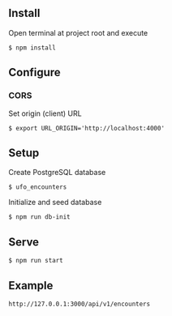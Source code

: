 
## Install

Open terminal at project root and execute

    $ npm install

## Configure

### CORS 

Set origin (client) URL

    $ export URL_ORIGIN='http://localhost:4000'

## Setup

Create PostgreSQL database

    $ ufo_encounters

Initialize and seed database

    $ npm run db-init

## Serve

    $ npm run start

## Example

    http://127.0.0.1:3000/api/v1/encounters
